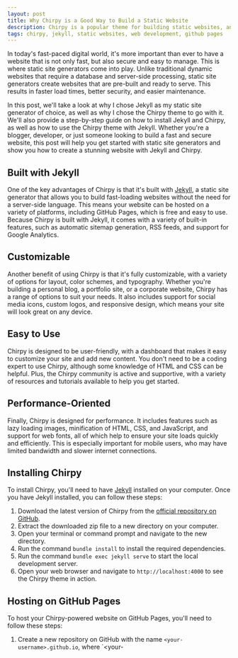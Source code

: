 ```yaml
---
layout: post
title: Why Chirpy is a Good Way to Build a Static Website
description: Chirpy is a popular theme for building static websites, and for good reason. In this post, we'll explore why Chirpy is a great way to build a static website and the benefits it offers, as well as how to install it and host it on GitHub Pages.
tags: chirpy, jekyll, static websites, web development, github pages
---
```


In today's fast-paced digital world, it's more important than ever to have a website that is not only fast, but also secure and easy to manage. This is where static site generators come into play. Unlike traditional dynamic websites that require a database and server-side processing, static site generators create websites that are pre-built and ready to serve. This results in faster load times, better security, and easier maintenance.

In this post, we'll take a look at why I chose Jekyll as my static site generator of choice, as well as why I chose the Chirpy theme to go with it. We'll also provide a step-by-step guide on how to install Jekyll and Chirpy, as well as how to use the Chirpy theme with Jekyll. Whether you're a blogger, developer, or just someone looking to build a fast and secure website, this post will help you get started with static site generators and show you how to create a stunning website with Jekyll and Chirpy.

## Built with Jekyll

One of the key advantages of Chirpy is that it's built with [Jekyll](https://jekyllrb.com/), a static site generator that allows you to build fast-loading websites without the need for a server-side language. This means your website can be hosted on a variety of platforms, including GitHub Pages, which is free and easy to use. Because Chirpy is built with Jekyll, it comes with a variety of built-in features, such as automatic sitemap generation, RSS feeds, and support for Google Analytics.

## Customizable

Another benefit of using Chirpy is that it's fully customizable, with a variety of options for layout, color schemes, and typography. Whether you're building a personal blog, a portfolio site, or a corporate website, Chirpy has a range of options to suit your needs. It also includes support for social media icons, custom logos, and responsive design, which means your site will look great on any device.

## Easy to Use

Chirpy is designed to be user-friendly, with a dashboard that makes it easy to customize your site and add new content. You don't need to be a coding expert to use Chirpy, although some knowledge of HTML and CSS can be helpful. Plus, the Chirpy community is active and supportive, with a variety of resources and tutorials available to help you get started.

## Performance-Oriented

Finally, Chirpy is designed for performance. It includes features such as lazy loading images, minification of HTML, CSS, and JavaScript, and support for web fonts, all of which help to ensure your site loads quickly and efficiently. This is especially important for mobile users, who may have limited bandwidth and slower internet connections.

## Installing Chirpy

To install Chirpy, you'll need to have [Jekyll](https://jekyllrb.com/docs/installation/) installed on your computer. Once you have Jekyll installed, you can follow these steps:

1. Download the latest version of Chirpy from the [official repository on GitHub](https://github.com/cotes2020/jekyll-theme-chirpy/releases/latest).
2. Extract the downloaded zip file to a new directory on your computer.
3. Open your terminal or command prompt and navigate to the new directory.
4. Run the command `bundle install` to install the required dependencies.
5. Run the command `bundle exec jekyll serve` to start the local development server.
6. Open your web browser and navigate to `http://localhost:4000` to see the Chirpy theme in action.

## Hosting on GitHub Pages

To host your Chirpy-powered website on GitHub Pages, you'll need to follow these steps:

1. Create a new repository on GitHub with the name `<your-username>.github.io`, where `<your-
